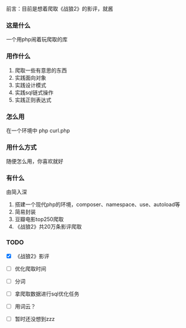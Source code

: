 前言：目前是想着爬取《战狼2》的影评，就酱

### 这是什么
一个用php闹着玩爬取的库

### 用作什么
1. 爬取一些有意思的东西
2. 实践面向对象
3. 实践设计模式
4. 实践sql链式操作
5. 实践正则表达式

### 怎么用
在一个环境中 php curl.php 

### 用什么方式
随便怎么用，你喜欢就好

### 有什么
由简入深
1. 搭建一个现代php的环境，composer、namespace、use、autoload等
2. 简易封装
3. 豆瓣电影top250爬取
4. 《战狼2》共20万条影评爬取

### TODO
* [x] 《战狼2》影评
* [ ] 优化爬取时间
* [ ] 分词
* [ ] 拿爬取数据进行sql优化任务
* [ ] 用词云？
* [ ] 暂时还没想到zzz


